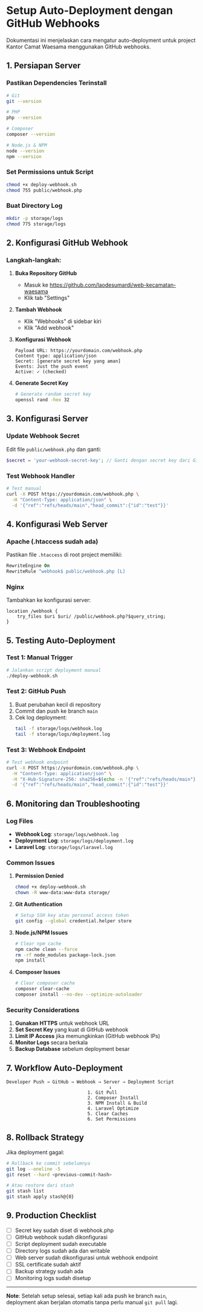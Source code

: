 # Setup Auto-Deployment dengan GitHub Webhooks

Dokumentasi ini menjelaskan cara mengatur auto-deployment untuk project Kantor Camat Waesama menggunakan GitHub webhooks.

## 1. Persiapan Server

### Pastikan Dependencies Terinstall
```bash
# Git
git --version

# PHP
php --version

# Composer
composer --version

# Node.js & NPM
node --version
npm --version
```

### Set Permissions untuk Script
```bash
chmod +x deploy-webhook.sh
chmod 755 public/webhook.php
```

### Buat Directory Log
```bash
mkdir -p storage/logs
chmod 775 storage/logs
```

## 2. Konfigurasi GitHub Webhook

### Langkah-langkah:

1. **Buka Repository GitHub**
   - Masuk ke https://github.com/laodesumardi/web-kecamatan-waesama
   - Klik tab "Settings"

2. **Tambah Webhook**
   - Klik "Webhooks" di sidebar kiri
   - Klik "Add webhook"

3. **Konfigurasi Webhook**
   ```
   Payload URL: https://yourdomain.com/webhook.php
   Content type: application/json
   Secret: [generate secret key yang aman]
   Events: Just the push event
   Active: ✓ (checked)
   ```

4. **Generate Secret Key**
   ```bash
   # Generate random secret key
   openssl rand -hex 32
   ```

## 3. Konfigurasi Server

### Update Webhook Secret
Edit file `public/webhook.php` dan ganti:
```php
$secret = 'your-webhook-secret-key'; // Ganti dengan secret key dari GitHub
```

### Test Webhook Handler
```bash
# Test manual
curl -X POST https://yourdomain.com/webhook.php \
  -H "Content-Type: application/json" \
  -d '{"ref":"refs/heads/main","head_commit":{"id":"test"}}'
```

## 4. Konfigurasi Web Server

### Apache (.htaccess sudah ada)
Pastikan file `.htaccess` di root project memiliki:
```apache
RewriteEngine On
RewriteRule ^webhook$ public/webhook.php [L]
```

### Nginx
Tambahkan ke konfigurasi server:
```nginx
location /webhook {
    try_files $uri $uri/ /public/webhook.php?$query_string;
}
```

## 5. Testing Auto-Deployment

### Test 1: Manual Trigger
```bash
# Jalankan script deployment manual
./deploy-webhook.sh
```

### Test 2: GitHub Push
1. Buat perubahan kecil di repository
2. Commit dan push ke branch `main`
3. Cek log deployment:
   ```bash
   tail -f storage/logs/webhook.log
   tail -f storage/logs/deployment.log
   ```

### Test 3: Webhook Endpoint
```bash
# Test webhook endpoint
curl -X POST https://yourdomain.com/webhook.php \
  -H "Content-Type: application/json" \
  -H "X-Hub-Signature-256: sha256=$(echo -n '{"ref":"refs/heads/main"}' | openssl dgst -sha256 -hmac 'your-secret-key' | cut -d' ' -f2)" \
  -d '{"ref":"refs/heads/main","head_commit":{"id":"test"}}'
```

## 6. Monitoring dan Troubleshooting

### Log Files
- **Webhook Log**: `storage/logs/webhook.log`
- **Deployment Log**: `storage/logs/deployment.log`
- **Laravel Log**: `storage/logs/laravel.log`

### Common Issues

1. **Permission Denied**
   ```bash
   chmod +x deploy-webhook.sh
   chown -R www-data:www-data storage/
   ```

2. **Git Authentication**
   ```bash
   # Setup SSH key atau personal access token
   git config --global credential.helper store
   ```

3. **Node.js/NPM Issues**
   ```bash
   # Clear npm cache
   npm cache clean --force
   rm -rf node_modules package-lock.json
   npm install
   ```

4. **Composer Issues**
   ```bash
   # Clear composer cache
   composer clear-cache
   composer install --no-dev --optimize-autoloader
   ```

### Security Considerations

1. **Gunakan HTTPS** untuk webhook URL
2. **Set Secret Key** yang kuat di GitHub webhook
3. **Limit IP Access** jika memungkinkan (GitHub webhook IPs)
4. **Monitor Logs** secara berkala
5. **Backup Database** sebelum deployment besar

## 7. Workflow Auto-Deployment

```
Developer Push → GitHub → Webhook → Server → Deployment Script
                                      ↓
                              1. Git Pull
                              2. Composer Install
                              3. NPM Install & Build
                              4. Laravel Optimize
                              5. Clear Caches
                              6. Set Permissions
```

## 8. Rollback Strategy

Jika deployment gagal:
```bash
# Rollback ke commit sebelumnya
git log --oneline -5
git reset --hard <previous-commit-hash>

# Atau restore dari stash
git stash list
git stash apply stash@{0}
```

## 9. Production Checklist

- [ ] Secret key sudah diset di webhook.php
- [ ] GitHub webhook sudah dikonfigurasi
- [ ] Script deployment sudah executable
- [ ] Directory logs sudah ada dan writable
- [ ] Web server sudah dikonfigurasi untuk webhook endpoint
- [ ] SSL certificate sudah aktif
- [ ] Backup strategy sudah ada
- [ ] Monitoring logs sudah disetup

---

**Note**: Setelah setup selesai, setiap kali ada push ke branch `main`, deployment akan berjalan otomatis tanpa perlu manual `git pull` lagi.